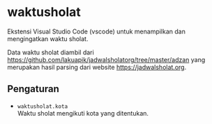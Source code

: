 # waktusholat

Ekstensi Visual Studio Code (vscode) untuk menampilkan dan mengingatkan waktu sholat.

Data waktu sholat diambil dari https://github.com/lakuapik/jadwalsholatorg/tree/master/adzan yang merupakan hasil parsing dari website https://jadwalsholat.org.

## Pengaturan

* `waktusholat.kota`  
Waktu sholat mengikuti kota yang ditentukan.